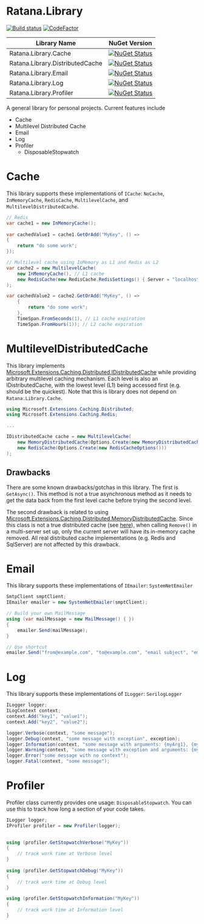 # Ratana.Library

[![Build status](https://ci.appveyor.com/api/projects/status/osjl0yc29i7i5tv7/branch/master?svg=true)](https://ci.appveyor.com/project/superkarn/ratanalibrary/branch/master)
[![CodeFactor](https://www.codefactor.io/repository/github/superkarn/ratana.library/badge)](https://www.codefactor.io/repository/github/superkarn/ratana.library)

|Library Name                    | NuGet Version |
|--------------------------------|---------------|
|Ratana.Library.Cache            | [![NuGet Status](https://img.shields.io/nuget/v/Ratana.Library.Cache.svg)](https://www.nuget.org/packages/Ratana.Library.Cache)                        |
|Ratana.Library.DistributedCache | [![NuGet Status](https://img.shields.io/nuget/v/Ratana.Library.DistributedCache.svg)](https://www.nuget.org/packages/Ratana.Library.DistributedCache)  |
|Ratana.Library.Email            | [![NuGet Status](https://img.shields.io/nuget/v/Ratana.Library.Email.svg)](https://www.nuget.org/packages/Ratana.Library.Email)                        |
|Ratana.Library.Log              | [![NuGet Status](https://img.shields.io/nuget/v/Ratana.Library.Log.svg)](https://www.nuget.org/packages/Ratana.Library.Log)                            |
|Ratana.Library.Profiler         | [![NuGet Status](https://img.shields.io/nuget/v/Ratana.Library.Profiler.svg)](https://www.nuget.org/packages/Ratana.Library.Profiler)                  |


A general library for personal projects.  Current features include
* Cache
* Multilevel Distributed Cache
* Email
* Log
* Profiler
    * DisposableStopwatch

# Cache
This library supports these implementations of `ICache`: `NoCache`, `InMemoryCache`, `RedisCache`, `MultilevelCache`, and `MultilevelDistributedCache`.  

```C#
// Redis
var cache1 = new InMemoryCache();
            
var cachedValue1 = cache1.GetOrAdd("MyKey", () =>
{
    return "do some work";
});

// Multilevel cache using InMemory as L1 and Redis as L2
var cache2 = new MultilevelCache(
    new InMemoryCache(), // L1 cache
    new RedisCache(new RedisCache.RedisSettings() { Server = "localhost" }) // L2 cache
);

var cachedValue2 = cache2.GetOrAdd("MyKey", () =>
    {
        return "do some work";
    },
    TimeSpan.FromSeconds(1), // L1 cache expiration
    TimeSpan.FromHours(1)); // L2 cache expiration
```


# MultilevelDistributedCache
This library implements [Microsoft.Extensions.Caching.Distributed.IDistributedCache](https://docs.microsoft.com/en-us/dotnet/api/microsoft.extensions.caching.distributed.idistributedcache) while providing arbitrary multilevel caching mechanism.  Each level is also an IDistributedCache, with the lowest level (L1) being accessed first (e.g. should be the quickest).  Note that this is library does not depend on `Ratana.Library.Cache`.

```C#
using Microsoft.Extensions.Caching.Distributed;
using Microsoft.Extensions.Caching.Redis;

...

IDistributedCache cache = new MultilevelCache(
    new MemoryDistributedCache(Options.Create(new MemoryDistributedCacheOptions())), // L1 cache
    new RedisCache(Options.Create(new RedisCacheOptions()))                          // L2 Cache
);
```

## Drawbacks
There are some known drawbacks/gotchas in this library.  The first is `GetAsync()`.  This method is not a true asynchronous method as it needs to get the data back from the first level cache before trying the second level.

The second drawback is related to using [Microsoft.Extensions.Caching.Distributed.MemoryDistributedCache](https://docs.microsoft.com/en-us/dotnet/api/microsoft.extensions.caching.distributed.memorydistributedcache).  Since this class is not a true distributed cache (see [here](https://github.com/aspnet/Caching/issues/322)), when calling `Remove()` in a multi-server set up, only the current server will have its in-memory cache removed.  All real distributed cache implementations (e.g. Redis and SqlServer) are not affected by this drawback.



# Email
This library supports these implementations of `IEmailer`: `SystemNetEmailer`

```C#
SmtpClient smptClient;
IEmailer emailer = new SystemNetEmailer(smptClient);

// Build your own MailMessage
using (var mailMessage = new MailMessage() { })
{
    emailer.Send(mailMessage);
}

// Use shortcut
emailer.Send("from@example.com", "to@example.com", "email subject", "email body");
```


# Log
This library supports these implementations of `ILogger`: `SerilogLogger`

```C#
ILogger logger;
ILogContext context;
context.Add("key1", "value1");
context.Add("key2", "value2");

logger.Verbose(context, "some message");
logger.Debug(context, "some message with exception", exception);
logger.Information(context, "some message with arguments: {myArg1}, {myArg2}", myArg1, myArg2);
logger.Warning(context, "some message with exception and arguments: {myArg1}, {myArg2}", exception, myArg1, myArg2);
logger.Error("some message with no context");
logger.Fatal(context, "some message");
```


# Profiler
Profiler class currently provides one usage: `DisposableStopwatch`.  You can use this to track how long a section of your code takes.

```C#
ILogger logger;
IProfiler profiler = new Profiler(logger);

       
using (profiler.GetStopwatchVerbose("MyKey"))
{
    // track work time at Verbose level
}
       
using (profiler.GetStopwatchDebug("MyKey"))
{
    // track work time at Debug level
}

using (profiler.GetStopwatchInformation("MyKey"))
{
    // track work time at Information level
}
```
